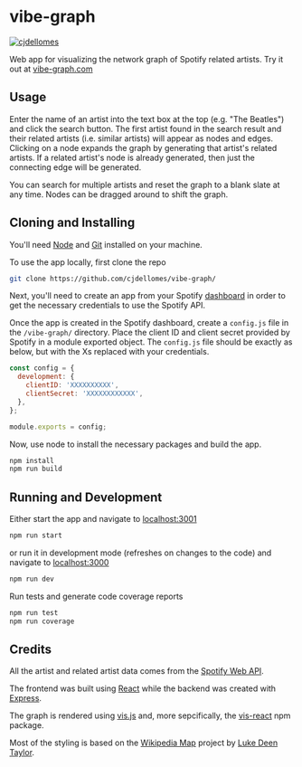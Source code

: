# vibe-graph

[![cjdellomes](https://circleci.com/gh/cjdellomes/vibe-graph.svg?style=svg)](https://app.circleci.com/pipelines/github/cjdellomes/vibe-graph)

Web app for visualizing the network graph of Spotify related artists. Try it out at [vibe-graph.com](https://www.vibe-graph.com)

## Usage

Enter the name of an artist into the text box at the top (e.g. "The Beatles") and click the search button. The first artist found in the search result and their related artists (i.e. similar artists) will appear as nodes and edges. Clicking on a node expands the graph by generating that artist's related artists. If a related artist's node is already generated, then just the connecting edge will be generated.

You can search for multiple artists and reset the graph to a blank slate at any time. Nodes can be dragged around to shift the graph.

## Cloning and Installing

You'll need [Node](https://nodejs.org/en/) and [Git](https://git-scm.com/) installed on your machine.

To use the app locally, first clone the repo

```bash
git clone https://github.com/cjdellomes/vibe-graph/
```

Next, you'll need to create an app from your Spotify [dashboard](https://developer.spotify.com/dashboard/) in order to get the necessary credentials to use the Spotify API.

Once the app is created in the Spotify dashboard, create a `config.js` file in the `/vibe-graph/` directory. Place the client ID and client secret provided by Spotify in a module exported object. The `config.js` file should be exactly as below, but with the Xs replaced with your credentials.

```js
const config = {
  development: {
    clientID: 'XXXXXXXXXX',
    clientSecret: 'XXXXXXXXXXXX',
  },
};

module.exports = config;
```

Now, use node to install the necessary packages and build the app.

```bash
npm install
npm run build
```

## Running and Development

Either start the app and navigate to [localhost:3001](http://localhost:3001/)

```bash
npm run start
```

or run it in development mode (refreshes on changes to the code) and navigate to [localhost:3000](http://localhost:3000/)

```bash
npm run dev
```

Run tests and generate code coverage reports

```bash
npm run test
npm run coverage
```

## Credits

All the artist and related artist data comes from the [Spotify Web API](https://developer.spotify.com/documentation/web-api/).

The frontend was built using [React](https://reactjs.org/) while the backend was created with [Express](https://expressjs.com/).

The graph is rendered using [vis.js](http://visjs.org) and, more sepcifically, the [vis-react](https://www.npmjs.com/package/vis-react) npm package.

Most of the styling is based on the [Wikipedia Map](https://github.com/controversial/wikipedia-map) project by [Luke Deen Taylor](https://luke.deentaylor.com/#).
